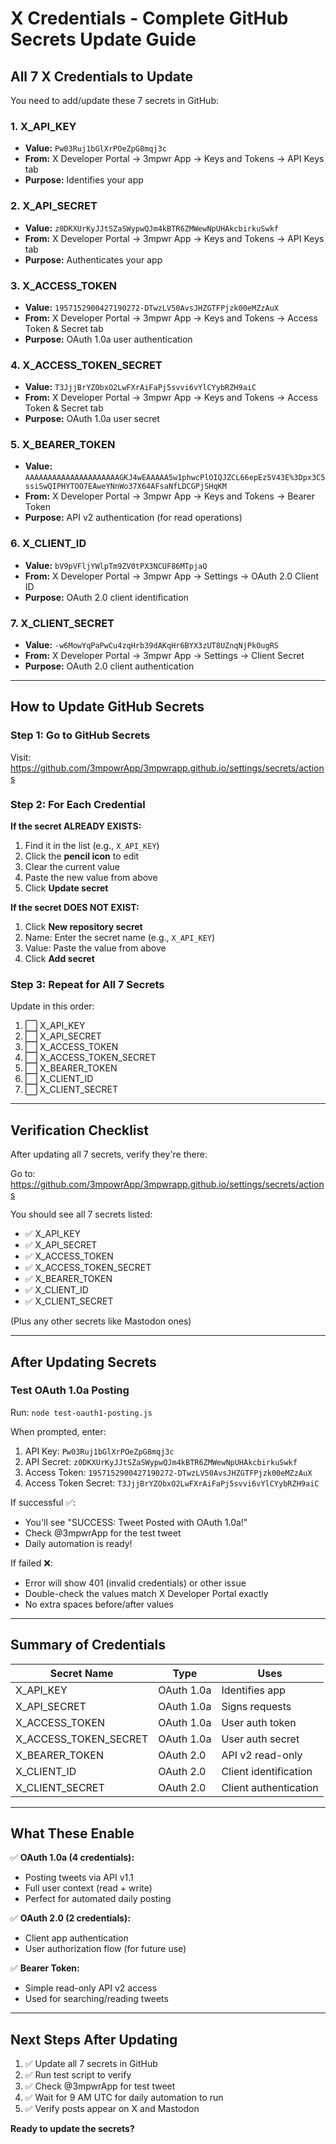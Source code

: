 # X Credentials - Complete GitHub Secrets Update Guide

## All 7 X Credentials to Update

You need to add/update these 7 secrets in GitHub:

### 1. X_API_KEY
- **Value:** `Pw03Ruj1bGlXrPOeZpG8mqj3c`
- **From:** X Developer Portal → 3mpwr App → Keys and Tokens → API Keys tab
- **Purpose:** Identifies your app

### 2. X_API_SECRET
- **Value:** `z0DKXUrKyJJtSZaSWypwQJm4kBTR6ZMWewNpUHAkcbirkuSwkf`
- **From:** X Developer Portal → 3mpwr App → Keys and Tokens → API Keys tab
- **Purpose:** Authenticates your app

### 3. X_ACCESS_TOKEN
- **Value:** `1957152900427190272-DTwzLV50AvsJHZGTFPjzk00eMZzAuX`
- **From:** X Developer Portal → 3mpwr App → Keys and Tokens → Access Token & Secret tab
- **Purpose:** OAuth 1.0a user authentication

### 4. X_ACCESS_TOKEN_SECRET
- **Value:** `T3JjjBrYZObxO2LwFXrAiFaPj5svvi6vYlCYybRZH9aiC`
- **From:** X Developer Portal → 3mpwr App → Keys and Tokens → Access Token & Secret tab
- **Purpose:** OAuth 1.0a user secret

### 5. X_BEARER_TOKEN
- **Value:** `AAAAAAAAAAAAAAAAAAAAAGKJ4wEAAAAA5w1phwcPlOIQJZCL66epEz5V43E%3Dpx3C5ssiSwQIPHYTOO7EAweYNnWo37X64AFsaNfLDCGPjSHqKM`
- **From:** X Developer Portal → 3mpwr App → Keys and Tokens → Bearer Token
- **Purpose:** API v2 authentication (for read operations)

### 6. X_CLIENT_ID
- **Value:** `bV9pVFljYWlpTm9ZV0tPX3NCUF86MTpjaQ`
- **From:** X Developer Portal → 3mpwr App → Settings → OAuth 2.0 Client ID
- **Purpose:** OAuth 2.0 client identification

### 7. X_CLIENT_SECRET
- **Value:** `-w6MowYqPaPwCu4zqHrb39dAKqHr6BYX3zUT8UZnqNjPkOugRS`
- **From:** X Developer Portal → 3mpwr App → Settings → Client Secret
- **Purpose:** OAuth 2.0 client authentication

---

## How to Update GitHub Secrets

### Step 1: Go to GitHub Secrets
Visit: https://github.com/3mpowrApp/3mpwrapp.github.io/settings/secrets/actions

### Step 2: For Each Credential

**If the secret ALREADY EXISTS:**
1. Find it in the list (e.g., `X_API_KEY`)
2. Click the **pencil icon** to edit
3. Clear the current value
4. Paste the new value from above
5. Click **Update secret**

**If the secret DOES NOT EXIST:**
1. Click **New repository secret**
2. Name: Enter the secret name (e.g., `X_API_KEY`)
3. Value: Paste the value from above
4. Click **Add secret**

### Step 3: Repeat for All 7 Secrets

Update in this order:
1. ⬜ X_API_KEY
2. ⬜ X_API_SECRET
3. ⬜ X_ACCESS_TOKEN
4. ⬜ X_ACCESS_TOKEN_SECRET
5. ⬜ X_BEARER_TOKEN
6. ⬜ X_CLIENT_ID
7. ⬜ X_CLIENT_SECRET

---

## Verification Checklist

After updating all 7 secrets, verify they're there:

Go to: https://github.com/3mpowrApp/3mpwrapp.github.io/settings/secrets/actions

You should see all 7 secrets listed:
- ✅ X_API_KEY
- ✅ X_API_SECRET
- ✅ X_ACCESS_TOKEN
- ✅ X_ACCESS_TOKEN_SECRET
- ✅ X_BEARER_TOKEN
- ✅ X_CLIENT_ID
- ✅ X_CLIENT_SECRET

(Plus any other secrets like Mastodon ones)

---

## After Updating Secrets

### Test OAuth 1.0a Posting
Run: `node test-oauth1-posting.js`

When prompted, enter:
1. API Key: `Pw03Ruj1bGlXrPOeZpG8mqj3c`
2. API Secret: `z0DKXUrKyJJtSZaSWypwQJm4kBTR6ZMWewNpUHAkcbirkuSwkf`
3. Access Token: `1957152900427190272-DTwzLV50AvsJHZGTFPjzk00eMZzAuX`
4. Access Token Secret: `T3JjjBrYZObxO2LwFXrAiFaPj5svvi6vYlCYybRZH9aiC`

If successful ✅:
- You'll see "SUCCESS: Tweet Posted with OAuth 1.0a!"
- Check @3mpwrApp for the test tweet
- Daily automation is ready!

If failed ❌:
- Error will show 401 (invalid credentials) or other issue
- Double-check the values match X Developer Portal exactly
- No extra spaces before/after values

---

## Summary of Credentials

| Secret Name | Type | Uses |
|-----------|------|------|
| X_API_KEY | OAuth 1.0a | Identifies app |
| X_API_SECRET | OAuth 1.0a | Signs requests |
| X_ACCESS_TOKEN | OAuth 1.0a | User auth token |
| X_ACCESS_TOKEN_SECRET | OAuth 1.0a | User auth secret |
| X_BEARER_TOKEN | OAuth 2.0 | API v2 read-only |
| X_CLIENT_ID | OAuth 2.0 | Client identification |
| X_CLIENT_SECRET | OAuth 2.0 | Client authentication |

---

## What These Enable

✅ **OAuth 1.0a (4 credentials):**
- Posting tweets via API v1.1
- Full user context (read + write)
- Perfect for automated daily posting

✅ **OAuth 2.0 (2 credentials):**
- Client app authentication
- User authorization flow (for future use)

✅ **Bearer Token:**
- Simple read-only API v2 access
- Used for searching/reading tweets

---

## Next Steps After Updating

1. ✅ Update all 7 secrets in GitHub
2. ✅ Run test script to verify
3. ✅ Check @3mpwrApp for test tweet
4. ✅ Wait for 9 AM UTC for daily automation to run
5. ✅ Verify posts appear on X and Mastodon

**Ready to update the secrets?**
